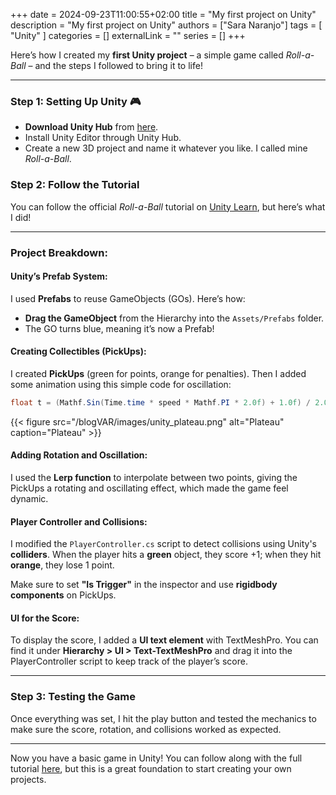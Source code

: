 +++ 
date = 2024-09-23T11:00:55+02:00
title = "My first project on Unity"
description = "My first project on Unity"
authors = ["Sara Naranjo"]
tags = [
    "Unity"
    ]
categories = []
externalLink = ""
series = []
+++

Here’s how I created my **first Unity project** – a simple game called *Roll-a-Ball* – and the steps I followed to bring it to life!

---

### Step 1: Setting Up Unity 🎮
- **Download Unity Hub** from [here](https://unity.com/download).
- Install Unity Editor through Unity Hub.
- Create a new 3D project and name it whatever you like. I called mine *Roll-a-Ball*.

### Step 2: Follow the Tutorial
You can follow the official *Roll-a-Ball* tutorial on [Unity Learn](https://learn.unity.com/project/roll-a-ball), but here’s what I did!

---

### Project Breakdown:

#### **Unity’s Prefab System:**
I used **Prefabs** to reuse GameObjects (GOs). Here’s how:
- **Drag the GameObject** from the Hierarchy into the `Assets/Prefabs` folder.
- The GO turns blue, meaning it’s now a Prefab!

#### **Creating Collectibles (PickUps):**
I created **PickUps** (green for points, orange for penalties). Then I added some animation using this simple code for oscillation:
```csharp
float t = (Mathf.Sin(Time.time * speed * Mathf.PI * 2.0f) + 1.0f) / 2.0f;
```
{{< figure src="/blogVAR/images/unity_plateau.png" alt="Plateau" caption="Plateau" >}}

#### **Adding Rotation and Oscillation:**
I used the **Lerp function** to interpolate between two points, giving the PickUps a rotating and oscillating effect, which made the game feel dynamic.

#### **Player Controller and Collisions:**
I modified the `PlayerController.cs` script to detect collisions using Unity's **colliders**. When the player hits a **green** object, they score +1; when they hit **orange**, they lose 1 point.

Make sure to set **"Is Trigger"** in the inspector and use **rigidbody components** on PickUps.

#### **UI for the Score:**
To display the score, I added a **UI text element** with TextMeshPro. You can find it under **Hierarchy > UI > Text-TextMeshPro** and drag it into the PlayerController script to keep track of the player’s score.

---

### Step 3: Testing the Game
Once everything was set, I hit the play button and tested the mechanics to make sure the score, rotation, and collisions worked as expected.

---

Now you have a basic game in Unity! You can follow along with the full tutorial [here](https://learn.unity.com/project/roll-a-ball), but this is a great foundation to start creating your own projects.